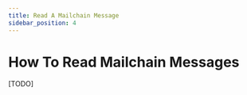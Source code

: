 ```yaml
---
title: Read A Mailchain Message
sidebar_position: 4
---
```


# How To Read Mailchain Messages

[TODO]
